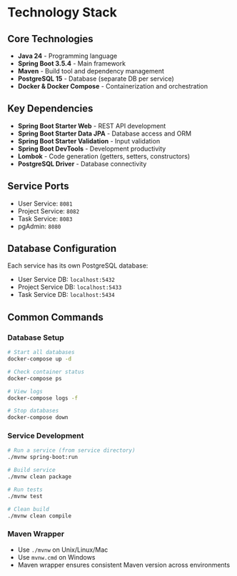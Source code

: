 # Technology Stack

## Core Technologies

- **Java 24** - Programming language
- **Spring Boot 3.5.4** - Main framework
- **Maven** - Build tool and dependency management
- **PostgreSQL 15** - Database (separate DB per service)
- **Docker & Docker Compose** - Containerization and orchestration

## Key Dependencies

- **Spring Boot Starter Web** - REST API development
- **Spring Boot Starter Data JPA** - Database access and ORM
- **Spring Boot Starter Validation** - Input validation
- **Spring Boot DevTools** - Development productivity
- **Lombok** - Code generation (getters, setters, constructors)
- **PostgreSQL Driver** - Database connectivity

## Service Ports

- User Service: `8081`
- Project Service: `8082`
- Task Service: `8083`
- pgAdmin: `8080`

## Database Configuration

Each service has its own PostgreSQL database:
- User Service DB: `localhost:5432`
- Project Service DB: `localhost:5433`
- Task Service DB: `localhost:5434`

## Common Commands

### Database Setup
```bash
# Start all databases
docker-compose up -d

# Check container status
docker-compose ps

# View logs
docker-compose logs -f

# Stop databases
docker-compose down
```

### Service Development
```bash
# Run a service (from service directory)
./mvnw spring-boot:run

# Build service
./mvnw clean package

# Run tests
./mvnw test

# Clean build
./mvnw clean compile
```

### Maven Wrapper
- Use `./mvnw` on Unix/Linux/Mac
- Use `mvnw.cmd` on Windows
- Maven wrapper ensures consistent Maven version across environments